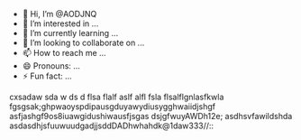 - 👋 Hi, I’m @AODJNQ
- 👀 I’m interested in ...
- 🌱 I’m currently learning ...
- 💞️ I’m looking to collaborate on ...
- 📫 How to reach me ...
- 😄 Pronouns: ...
- ⚡ Fun fact: ...

<!---
AODJNQ/AODJNQ is a ✨ special ✨ repository because its `README.md` (this file) appears on your GitHub profile.
You can click the Preview link to take a look at your changes.
--->
cxsadaw
sda
w
ds
d
flsa
flalf
aslf
alfl
fsla
flsalflgnlasfkwla
fgsgsak;ghpwaoyspdipausgduyawydiusygghwaiidjshgf
asfjashgf9os8iuawgidushiwausfjsgas
dsjgfwuyAWDh12e;
asdhsvfawildshda
asdasdhjsfuuwuudgadjjsddDADhwhahdk@1daw333//::
